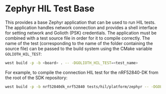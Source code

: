 # Zephyr HIL Test Base

This provides a base Zephyr application that can be used to run HIL tests. The
application handles network connection and provides a shell interface for
setting network and Golioth (PSK) credentials. The application must be combined
with a test source file in order for it to compile correctly. The name of the
test (corresponding to the name of the folder containing the source file) can
be passed to the build system using the CMake variable `GOLIOTH_HIL_TEST`:

```sh
west build -p -b <board> . -- -DGOLIOTH_HIL_TEST=<test_name>
```

For example, to compile the connection HIL test for the nRF52840-DK from the
root of the SDK repository:

```sh
west build -p -b nrf52840dk_nrf52840 tests/hil/platform/zephyr -- -DGOLIOTH_HIL_TEST=connection
```
